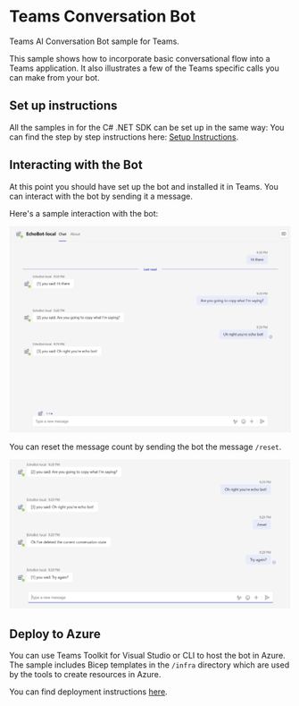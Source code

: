 ﻿# Teams Conversation Bot

Teams AI  Conversation Bot sample for Teams.

This sample shows how to incorporate basic conversational flow into a Teams application. 
It also illustrates a few of the Teams specific calls you can make from your bot.

## Set up instructions

All the samples in for the C# .NET SDK can be set up in the same way: You can find the step by step instructions here:
 [Setup Instructions](../README.md).

## Interacting with the Bot

At this point you should have set up the bot and installed it in Teams. You can interact with the bot by sending it a message.

Here's a sample interaction with the bot:

![Sample interaction](assets/helloworld.png)

You can reset the message count by sending the bot the message `/reset`.

![Reset interaction](assets/reset.png)

## Deploy to Azure

You can use Teams Toolkit for Visual Studio or CLI to host the bot in Azure. The sample includes Bicep templates in the `/infra` directory which are used by the tools to create resources in Azure.

You can find deployment instructions [here](../README.md#deploy-to-azure).